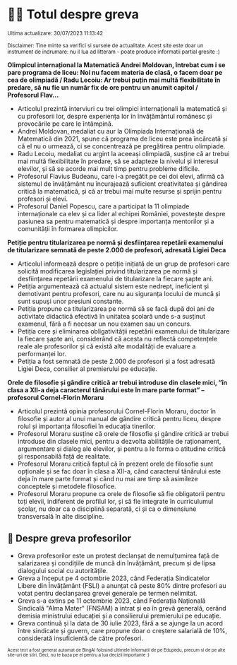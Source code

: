 # 👩‍🏫 Totul despre greva
<sub>Ultima actualizare: 30/07/2023 11:13:42</sub>

<sub>Disclaimer: Tine minte sa verifici si sursele de actualitate. Acest site este doar un instrument de indrumare: nu il lua ad litteram - poate produce informatii partial gresite :)</sub>

**Olimpicul internațional la Matematică Andrei Moldovan, întrebat cum i se pare programa de liceu: Noi nu facem materia de clasă, o facem doar pe cea de olimpiadă / Radu Lecoiu: Ar trebui puțin mai multă flexibilitate în predare, să nu fie un număr fix de ore pentru un anumit capitol / Profesorul Flav...**

- Articolul prezintă interviuri cu trei olimpici internaționali la matematică și cu profesorii lor, despre experiența lor în învățământul românesc și provocările pe care le întâmpină.
- Andrei Moldovan, medaliat cu aur la Olimpiada Internațională de Matematică din 2021, spune că programa de liceu este prea încărcată și că el nu o urmează, ci se concentrează pe pregătirea pentru olimpiade.
- Radu Lecoiu, medaliat cu argint la aceeași olimpiadă, susține că ar trebui mai multă flexibilitate în predare, să se adapteze la nivelul și interesul elevilor, și să se acorde mai mult timp pentru probleme dificile.
- Profesorul Flavius Budeanu, care i-a pregătit pe cei doi elevi, afirmă că sistemul de învățământ nu încurajează suficient creativitatea și gândirea critică la matematică, și că ar trebui mai multe resurse și sprijin pentru profesori și elevi.
- Profesorul Daniel Popescu, care a participat la 11 olimpiade internaționale ca elev și ca lider al echipei României, povestește despre pasiunea sa pentru matematică și despre importanța mentorilor și a comunității în formarea olimpicilor.

**Petiție pentru titularizarea pe normă și desființarea repetării examenului de titularizare semnată de peste 2.000 de profesori, adresată Ligiei Deca**

- Articolul informează despre o petiție inițiată de un grup de profesori care solicită modificarea legislației privind titularizarea pe normă și desființarea repetării examenului de titularizare la fiecare șapte ani.
- Petiția argumentează că actualul sistem este nedrept, ineficient și demotivant pentru profesori, care nu au siguranța locului de muncă și sunt supuși unor presiuni constante.
- Petiția propune ca titularizarea pe normă să se facă după doi ani de activitate didactică efectivă în unitatea școlară unde s-a susținut examenul, fără a fi necesar un nou examen sau un concurs.
- Petiția cere și eliminarea obligativității repetării examenului de titularizare la fiecare șapte ani, considerând că acesta nu reflectă competențele reale ale profesorilor și că există alte modalități de evaluare a performanței lor.
- Petiția a fost semnată de peste 2.000 de profesori și a fost adresată Ligiei Deca, consilier al premierului pe educație.

**Orele de filosofie și gândire critică ar trebui introduse din clasele mici, “în clasa a XII-a deja caracterul tânărului este în mare parte format” – profesorul Cornel-Florin Moraru**

- Articolul prezintă opinia profesorului Cornel-Florin Moraru, doctor în filosofie și autor al unui manual de gândire critică pentru liceu, despre rolul și importanța filosofiei în educația tinerilor.
- Profesorul Moraru susține că orele de filosofie și gândire critică ar trebui introduse din clasele mici, pentru a dezvolta abilitățile de raționament, argumentare și dialog ale elevilor, și pentru a le forma o atitudine critică și responsabilă față de realitate.
- Profesorul Moraru critică faptul că în prezent orele de filosofie sunt opționale și se fac doar în clasa a XII-a, când caracterul tânărului este deja în mare parte format și când nu mai are timp să asimileze conceptele și metodele filosofice.
- Profesorul Moraru propune ca orele de filosofie să fie obligatorii pentru toți elevii, indiferent de profilul lor, și să fie integrate în curriculumul școlar, nu doar ca o disciplină separată, ci și ca o dimensiune transversală în alte discipline.

## 🏫 Despre greva profesorilor

- Greva profesorilor este un protest declanșat de nemulțumirea față de salarizarea și condițiile de muncă din învățământ, precum și de lipsa dialogului social cu autoritățile.
- Greva a început pe 4 octombrie 2023, când Federația Sindicatelor Libere din Învățământ (FSLI) a anunțat că peste 80% dintre profesori au votat pentru declanșarea grevei generale pe termen nelimitat.
- Greva s-a extins pe 11 octombrie 2023, când Federația Națională Sindicală "Alma Mater" (FNSAM) a intrat și ea în grevă generală, cerând demisia ministrului educației și a consilierului premierului pe educație.
- Greva continuă și la data de 30 iulie 2023, fără a se ajunge la un acord între sindicate și guvern, care propune doar o creștere salarială de 10%, considerată insuficientă de către profesori.


<sub><sub>Acest text a fost generat automat de BingAI folosind ultimele informatii de pe Edupedu, precum si de pe alte site-uri de stiri. Deci, nu te baza pe el pentru a lua decizii importante :)</sub></sub>